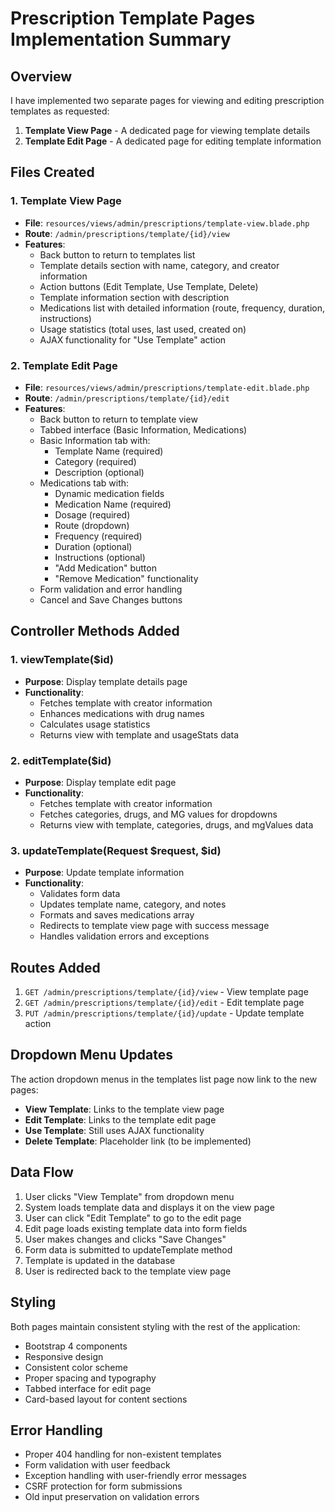 # Prescription Template Pages Implementation Summary

## Overview
I have implemented two separate pages for viewing and editing prescription templates as requested:

1. **Template View Page** - A dedicated page for viewing template details
2. **Template Edit Page** - A dedicated page for editing template information

## Files Created

### 1. Template View Page
- **File**: `resources/views/admin/prescriptions/template-view.blade.php`
- **Route**: `/admin/prescriptions/template/{id}/view`
- **Features**:
  - Back button to return to templates list
  - Template details section with name, category, and creator information
  - Action buttons (Edit Template, Use Template, Delete)
  - Template information section with description
  - Medications list with detailed information (route, frequency, duration, instructions)
  - Usage statistics (total uses, last used, created on)
  - AJAX functionality for "Use Template" action

### 2. Template Edit Page
- **File**: `resources/views/admin/prescriptions/template-edit.blade.php`
- **Route**: `/admin/prescriptions/template/{id}/edit`
- **Features**:
  - Back button to return to template view
  - Tabbed interface (Basic Information, Medications)
  - Basic Information tab with:
    - Template Name (required)
    - Category (required)
    - Description (optional)
  - Medications tab with:
    - Dynamic medication fields
    - Medication Name (required)
    - Dosage (required)
    - Route (dropdown)
    - Frequency (required)
    - Duration (optional)
    - Instructions (optional)
    - "Add Medication" button
    - "Remove Medication" functionality
  - Form validation and error handling
  - Cancel and Save Changes buttons

## Controller Methods Added

### 1. viewTemplate($id)
- **Purpose**: Display template details page
- **Functionality**:
  - Fetches template with creator information
  - Enhances medications with drug names
  - Calculates usage statistics
  - Returns view with template and usageStats data

### 2. editTemplate($id)
- **Purpose**: Display template edit page
- **Functionality**:
  - Fetches template with creator information
  - Fetches categories, drugs, and MG values for dropdowns
  - Returns view with template, categories, drugs, and mgValues data

### 3. updateTemplate(Request $request, $id)
- **Purpose**: Update template information
- **Functionality**:
  - Validates form data
  - Updates template name, category, and notes
  - Formats and saves medications array
  - Redirects to template view page with success message
  - Handles validation errors and exceptions

## Routes Added

1. `GET /admin/prescriptions/template/{id}/view` - View template page
2. `GET /admin/prescriptions/template/{id}/edit` - Edit template page
3. `PUT /admin/prescriptions/template/{id}/update` - Update template action

## Dropdown Menu Updates

The action dropdown menus in the templates list page now link to the new pages:
- **View Template**: Links to the template view page
- **Edit Template**: Links to the template edit page
- **Use Template**: Still uses AJAX functionality
- **Delete Template**: Placeholder link (to be implemented)

## Data Flow

1. User clicks "View Template" from dropdown menu
2. System loads template data and displays it on the view page
3. User can click "Edit Template" to go to the edit page
4. Edit page loads existing template data into form fields
5. User makes changes and clicks "Save Changes"
6. Form data is submitted to updateTemplate method
7. Template is updated in the database
8. User is redirected back to the template view page

## Styling

Both pages maintain consistent styling with the rest of the application:
- Bootstrap 4 components
- Responsive design
- Consistent color scheme
- Proper spacing and typography
- Tabbed interface for edit page
- Card-based layout for content sections

## Error Handling

- Proper 404 handling for non-existent templates
- Form validation with user feedback
- Exception handling with user-friendly error messages
- CSRF protection for form submissions
- Old input preservation on validation errors